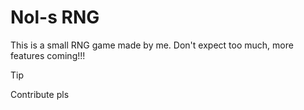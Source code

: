 # Nol-s RNG

This is a small RNG game made by me.
Don't expect too much, more features coming!!!

>[!TIP]
>Contribute pls